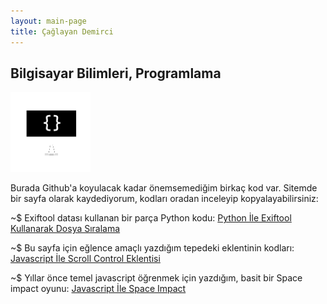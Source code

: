 ```yaml
---
layout: main-page
title: Çağlayan Demirci
---
```


## Bilgisayar Bilimleri, Programlama

![](images/iconcs.png)

Burada Github'a koyulacak kadar önemsemediğim birkaç kod var. Sitemde bir sayfa olarak kaydediyorum, kodları oradan inceleyip kopyalayabilirsiniz:

~$ Exiftool datası kullanan bir parça Python kodu: [Python İle Exiftool Kullanarak Dosya Sıralama](caglayandemirci.github.io/python-ile-exiftool-kullanarak-dosya-siralama)

~$ Bu sayfa için eğlence amaçlı yazdığım tepedeki eklentinin kodları: [Javascript İle Scroll Control Eklentisi](caglayandemirci.github.io/javascript-ile-scroll-control-eklentisi)

~$ Yıllar önce temel javascript öğrenmek için yazdığım, basit bir Space impact oyunu: [Javascript İle Space Impact](caglayandemirci.github.io/javascript-ile-space-impact)

<style>
    #hp { color: #fff; }
</style>
